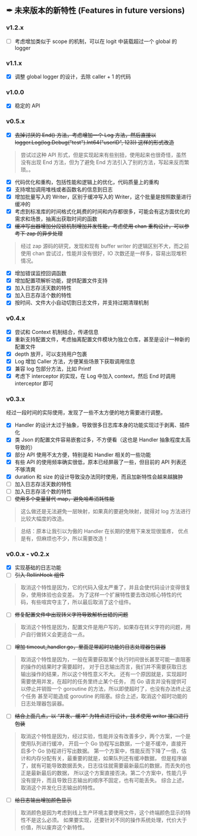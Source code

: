 ## ✒ 未来版本的新特性 (Features in future versions)

### v1.2.x

* [ ] 考虑增加类似于 scope 的机制，可以在 logit 中装载超过一个 global 的 logger

### v1.1.x

* [x] 调整 global logger 的设计，去除 caller + 1 的代码

### v1.0.0

* [x] 稳定的 API

### v0.5.x

* [x] ~~去掉讨厌的 End() 方法，考虑增加一个 Log 方法，然后直接以 logger.Log(log.Debug("test").Int64("userID", 123)) 这样的形式改造~~

> 尝试过这种 API 形式，但是实现起来有些别扭，使用起来也很奇怪，虽然没有出现 End 方法，但为了避免 End 方法引入了别的方法，写起来反而繁琐。。

* [x] 代码优化和重构，包括性能和逻辑上的优化，代码质量上的重构
* [x] 支持增加调用堆栈或者函数名的信息到日志
* [x] 增加批量写入的 Writer，区别于缓冲写入的 Writer，这个批量是按照数量进行缓冲的
* [x] 考虑到标准库的时间格式化耗费的时间和内存都很多，可能会有这方面优化的需求和场景，抽离出获取时间的函数
* [x] ~~缓冲写出器增加分段锁机制增加并发性能，考虑使用 chan 重构设计，可以参考下 zap 的异步处理~~

> 经过 zap 源码的研究，发现和现有 buffer writer 的逻辑区别不大，而之前使用 chan 尝试过，性能并没有很好，IO 次数还是一样多，容易出现堆积情况。

* [x] 增加错误监控回调函数
* [x] 增加配置项解析功能，提供配置文件支持
* [x] 加入日志存活天数的特性
* [x] 加入日志存活个数的特性
* [x] 按时间、文件大小自动切割日志文件，并支持过期清理机制

### v0.4.x

* [x] 尝试和 Context 机制结合，传递信息
* [x] 重新支持配置文件，考虑抽离配置文件模块为独立仓库，甚至是设计一种新的配置文件
* [x] depth 放开，可以支持用户包裹
* [x] Log 增加 Caller 方法，方便某些场景下获取调用信息
* [x] 兼容 log 包部分方法，比如 Printf
* [x] 考虑下 interceptor 的实现，在 Log 中加入 context，然后 End 时调用 interceptor 即可

### v0.3.x

经过一段时间的实际使用，发现了一些不太方便的地方需要进行调整。

* [x] Handler 的设计太过于抽象，导致很多日志库本身的功能实现过于剥离、插件化
* [x] 类 Json 的配置文件容易嵌套过多，不方便看（这也是 Handler 抽象程度太高导致的）
* [x] 部分 API 使用不太方便，特别是和 Handler 相关的一些功能
* [x] 有些 API 的使用频率确实很低，原本已经屏蔽了一些，但目前的 API 列表还不够清爽
* [x] duration 和 size 的设计导致没办法同时使用，而且加新特性会越来越臃肿
* [ ] 加入日志存活天数的特性
* [ ] 加入日志存活个数的特性
* [ ] ~~使用多个变量替代 map，避免哈希消耗性能~~

> 这么做还是无法避免一层映射，如果真的要避免映射，就得对 log 方法进行比较大幅度的改造。

> 总结：原本让我引以为傲的 Handler 在长期的使用下来发现很蛋疼，
> 优点是有，但麻烦也不少，所以需要改造！

### v0.0.x - v0.2.x

* [x] 实现基础的日志功能
* [ ] ~~引入 RollinHook 组件~~

> 取消这个特性是因为，它的代码入侵太严重了，并且会使代码设计变得很复杂，使用体验也会变差。
> 为了这样一个扩展特性要去改动核心特性的代码，有些喧宾夺主了，所以最后取消了这个组件。

* [ ] ~~修复配置文件中出现转义字符导致解析出错的问题~~

> 取消这个特性是因为，配置文件是用户写的，如果存在转义字符的问题，用户自行做转义会更适合一点。

* [ ] ~~增加 timeout_handler.go，里面是带超时功能的日志处理器包装器~~

> 取消这个特性是因为，一般在需要获取某个执行时间很长甚至可能一直阻塞的操作的结果时才需要超时，
> 对于日志输出而言，我们并不需要获取日志输出操作的结果，所以这个特性意义不大。
> 还有一个原因就是，实现超时需要使用并发，在超时的任务里终止某个任务，
> 而 Go 语言并没有提供可以停止并销毁一个 goroutine 的方法，所以即使超时了，也没有办法终止这个任务
> 甚至可能造成 goroutine 的阻塞。综合上述，取消这个超时功能的日志处理器包装器。

* [ ] ~~结合上面几点，以 “并发、缓冲” 为特点进行设计，技术使用 writer 接口进行包装~~

> 取消这个特性是因为，经过实验，性能并没有改善多少，两个方案，一个是使用队列进行缓冲，
> 开启一个 Go 协程写出数据，一个是不缓冲，直接开启多个 Go 协程进行写出数据。
> 第一个方案中，性能反而下降了一倍，估计和内存分配有关，最重要的就是，如果队列还有缓冲数据，
> 但是程序崩了，就有可能导致数据丢失，日志往往就需要最新最后的数据，而丢失的也正是最新最后的数据，
> 所以这个方案直接否决。第二个方案中，性能几乎没有提升，而且导致日志输出的顺序不固定，也有可能丢失。
> 综合上述，取消这个并发化日志输出的特性。

* [ ] ~~给日志输出增加颜色显示~~

> 取消颜色是因为考虑到线上生产环境主要使用文件，这个终端颜色显示的特性不是这么必须。
> 如果要实现，还要针对不同的操作系统处理，代价大于价值，所以废弃这个新特性。